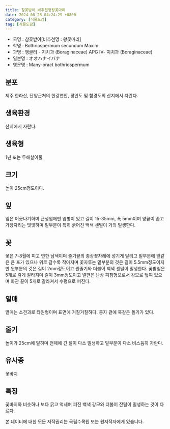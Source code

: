 ```yaml
---
title: 참꽃받이_비추천명왕꽃마리
date: 2024-08-28 04:24:29 +0800
category: [식물도감]
tag: [식물도감]
---
```




- 국명 : 참꽃받이[비추천명 : 왕꽃마리]
- 학명 : Bothriospermum secundum Maxim.
- 과명 : 앵글러 - 지치과 (Boraginaceae) APG Ⅳ- 지치과 (Boraginaceae)
- 일본명 : オオハナイバナ
- 영문명 : Many-bract bothriospermum


## 분포
제주 한라산, 단양근처의 한강연안, 평안도 및 함경도의 산지에서 자란다.
## 생육환경
산지에서 자란다.
## 생육형
1년 또는 두해살이풀
## 크기
높이 25cm정도이다.
## 잎
잎은 어긋나기하며 근생엽에만 엽병이 있고 길이 15-35mm, 폭 5mm이며 양끝이 좁고 가장자리는 밋밋하며 밑부분이 특히 굵어진 백색 센털이 거의 밀생한다.
## 꽃
꽃은 7-8월에 피고 연한 남색이며 줄기끝의 총상꽃차례에 성기게 달리고 밑부분에 잎같은 큰 포가 있으나 위로 갈수록 작아지며 꽃자루는 밑부분의 것은 길이 5.5mm정도이지만 윗부분의 것은 길이 2mm정도이고 원줄기와 더불어 백색 센털이 밀생한다. 꽃받침은 5개로 깊게 갈라지며 길이 3mm정도이고 열편은 난상 피침형으로서 강모로 덮여 있으며 화관 끝이 5개로 갈라져서 수평으로 퍼진다.
## 열매
열매는 소견과로 타원형이며 표면에 거칠거칠하다. 종자 겉에 혹같은 돌기가 있다.
## 줄기
높이가 25cm에 달하며 전체에 긴 털이 다소 밀생하고 밑부분이 다소 비스듬히 자란다.
## 유사종
꽃바지
## 특징
꽃바지와 비슷하나 보다 굵고 억세며 퍼진 백색 강모와 더불어 잔털이 밀생하는 것이 다르다.






본 데이터에 대한 모든 저작권리는 국립수목원 또는 원저작자에게 있습니다.
